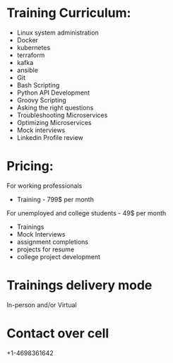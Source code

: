 # Training Curriculum:
* Linux system administration
* Docker 
* kubernetes 
* terraform
* kafka
* ansible
* Git
* Bash Scripting
* Python API Development
* Groovy Scripting
* Asking the right questions
* Troubleshooting Microservices
* Optimizing Microservices
* Mock interviews
* Linkedin Profile review 

# Pricing:
For working professionals
* Training - 799$ per month

For unemployed and college students - 49$ per month 
* Trainings
* Mock Interviews 
* assignment completions
* projects for resume
* college project development

# Trainings delivery mode
In-person and/or Virtual

# Contact over cell
+1-4698361642